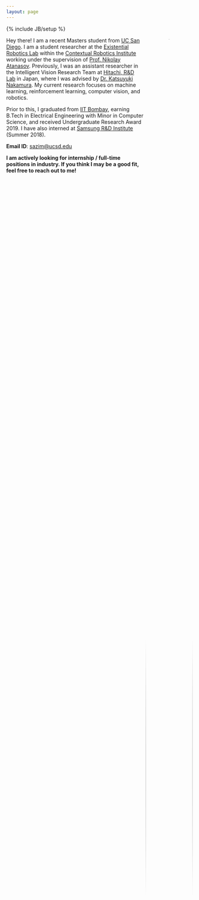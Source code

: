 ```yaml
---
layout: page
---
```

{% include JB/setup %}
<div style="float:right; display: inline-block; position: relative; width: 25%; height: auto; padding: 5px;">
	<div style="width: auto; height: auto; overflow: hidden; border-radius: 50%; margin-left: auto; margin-right: auto;">
		<img style="width: auto; height: 100%;" src="https://avatars0.githubusercontent.com/u/18272074?s=400&u=59209b7d272a1e86a7547e24e29096722a6a0898&v=4">
	</div>
	<div style="width: auto; height: auto; position: relative; margin-left: 0px; margin-right: 0px; margin-top: 10%; text-align: center;">
		<strong><a href="https://saqib1707.github.io/cv/">CV</a></strong> / <a href="https://github.com/saqib1707"><b>Github</b></a> / <a href="https://www.linkedin.com/in/saqibazim/"><b>LinkedIn</b></a>
	</div>
</div>
<div>
	<p>Hey there! I am a recent Masters student from <a href="https://jacobsschool.ucsd.edu/">UC San Diego</a>. I am a student researcher at the <a href="http://erl.ucsd.edu/">Existential Robotics Lab</a> within the <a href="https://contextualrobotics.ucsd.edu/">Contextual Robotics Institute</a> working under the supervision of <a href="https://natanaso.github.io/">Prof. Nikolay Atanasov</a>. Previously, I was an assistant researcher in the Intelligent Vision Research Team at <a href="https://www.hitachi.com/rd/index.html">Hitachi, R&D Lab</a> in Japan, where I was advised by <a href="https://jp.linkedin.com/in/katsuyuki-nakamura-19b9bb88">Dr. Katsuyuki Nakamura</a>. My current research focuses on machine learning, reinforcement learning, computer vision, and robotics.</p>
	<p>Prior to this, I graduated from <a href="https://www.iitb.ac.in/">IIT Bombay</a>, earning B.Tech in Electrical Engineering with Minor in Computer Science, and received Undergraduate Research Award 2019. I have also interned at <a href="https://research.samsung.com/sri-b">Samsung R&D Institute</a> (Summer 2018). </p>
	<p><b>Email ID</b>: <a href="mailto: sazim@ucsd.edu">sazim@ucsd.edu</a></p>
	<p><b>I am actively looking for internship / full-time positions in industry. If you think I may be a good fit, feel free to reach out to me!</b></p>
</div>

<!-- <table style="width:100%;border:0px;border-spacing:0px;border-collapse:separate;margin-right:auto;margin-left:auto">
<tbody>
	<tr>
		<td class="projectBody">
			<div>
				<p>Hey there! I am a second year Masters student at <a href="https://jacobsschool.ucsd.edu/">UC San Diego</a>. I am a student researcher at the <a href="https://contextualrobotics.ucsd.edu/">Contextual Robotics Institute's</a> <a href="http://erl.ucsd.edu/">Existential Robotics Lab</a> working under the supervision of <a href="https://natanaso.github.io/">Prof. Nikolay Atanasov</a>. Previously, I was an assistant researcher in the Intelligent Vision Research Dept. at <a href="https://www.hitachi.com/rd/index.html">Hitachi R&D Japan</a>, advised by <a href="https://jp.linkedin.com/in/katsuyuki-nakamura-19b9bb88">Dr. Katsuyuki Nakamura</a> and Mr. Takumi Nito. My current research focus includes machine learning, reinforcement learning, computer vision, robotics.</p>
				<p>Prior to this, I graduated from <a href="https://www.iitb.ac.in/">IIT Bombay</a>, earning B.Tech in Electrical Engineering + Minor in Computer Science, and received Undergraduate Research Award 2019. I have also interned at <a href="https://research.samsung.com/sri-b">Samsung Research Institute</a> (Summer 2018). </p>
				<p><b>Email ID</b>: <a href="mailto: sazim@ucsd.edu">sazim@ucsd.edu</a></p>
				<p><b>I am actively looking for internship/full-time positions in industry. If you think I may be a good fit, feel free to reach out to me!</b></p>
			</div>
		</td>
		<td class="projectWallpaper">
			<div style="float:right; display: inline-block; position: relative; width: 230px; height: 250px; padding: 5px;">
				<div style="width: 200px; height: 200px; overflow: hidden; border-radius: 50%; margin-left: auto; margin-right: auto;">
					<img style="width: auto; height: 100%;" src="https://avatars0.githubusercontent.com/u/18272074?s=400&u=59209b7d272a1e86a7547e24e29096722a6a0898&v=4">
				</div>
				<div style="width: auto; height: auto; position: absolute; margin-left: 0px; margin-right: 0px; text-align: center; left:0; right:0; bottom: 0">
					<a href="https://saqib1707.github.io/cv/"><b>CV</b></a> / <a href="https://github.com/saqib1707"><b>Github</b></a> / <a href="https://www.linkedin.com/in/saqibazim/"><b>LinkedIn</b></a>
				</div>
			</div>
		</td>
	</tr>
</tbody>
</table> -->

<!-- To get an insight on my professional life so far, you can have a look at my [CV]({{site.url}}/cv/). I’m happy to get in touch at <a href="mailto:{{ site.email }}">{{ site.email }}</a>. -->

<!-- I was advised by [Prof. Debraj Chakraborty](https://www.ee.iitb.ac.in/wiki/faculty/dc) for my undergraduate thesis on optimal pursuer-evader shepherding problem. -->

<!-- In the summer of 2018, I had the oppurtunity to work with [Dr. Shankar M Venkatesan](https://www.linkedin.com/in/shankar-venkatesan-7a849258/) in Advanced Technology Lab at [Samsung Research Institute Bangalore](https://research.samsung.com/sri-b) on blackboard handwriting recognition using smartwatches. In 2017, I worked with Prof. [Subhasis Chaudhuri](https://www.ee.iitb.ac.in/~sc/main/main.html) in the Vision and Image Processing Lab at IIT Bombay on a beautiful and hot research topic of object recognition using Zero Shot Learning (ZSL) where we build models for recognizing unseen class objects (whose training examples the model has not seen during training).<br>

I also joined an on-campus student-driven team, [Innovation Cell](http://www.umiciitb.com/), working in Driverless Cars where I was responsible for handling the vision and machine learning aspects of the driverless car which involved detecting roads, side-lanes, obstacles etc, in different conditions of light (dark night, sunlight as well as partial shadow conditions).<br> -->

<!-- I received my undergraduate degree at [IIT Bombay](http://iitb.ac.in). In the past, I've spent some excellent summers at [Google Brain](https://research.google/teams/brain) (Summer 2020), [Google AI Language](https://ai.google/research/teams/language/) (Summer 2019), [Toyota Technological Institute at Chicago](https://www.ttic.edu/) (Summer 2017) and [Mozilla](https://www.mozilla.org/en-US/) (Summer 2016). -->

<!-- I maintain a list of my publications and research implementations under the [Research]({{ site.url }}/research) tab. To get an insight on my professional life so far, you can have a look at my [CV]({{ site.url }}/cv). I'm happy to get in touch at [kalpesh@cs.umass.edu](mailto:kalpesh@cs.umass.edu). -->

<!-- I [blog]({{ site.url }}/archive) every now and then compiling my personal experiences. Feel free to read a bit [more about me]({{ site.url }}/about)! -->

<!-- <table width="100%" align="center" border="0" cellspacing="0">
<tbody>
	<tr>
		<td>
			<heading>Updates</heading>
		</td>
	</tr>
</tbody>
</table>
<table style="width:100%;border:0px;border-spacing:0px;border-collapse:separate;margin-right:auto;margin-left:auto;margin-bottom:15px">
<tbody>
	<tr>
		<div style="height: 180px; overflow: auto; font-size: 14px;">
			<table>
			<col width="100px">
			<col width="650px">
			<tr><td><b>Aug 2022:</b></td><td>Teaching Assistant for "ECE 225A: Probability and Statistics for Data Science" at UCSD</td></tr>
			<tr><td><b>Apr 2022:</b></td><td>Teaching Assistant for "ECE 109: Engineering Probability and Statistics" at UCSD</td></tr>
			<tr><td><b>Jan 2022:</b></td><td>Teaching Assistant for "ECE 101: Linear Systems" at UCSD</td></tr>
			<tr><td><b>Sep 2021:</b></td><td>Started my M.S. in Electrical and Computer Engineering at UC San Diego</td></tr>
			<tr><td><b>Feb 2021:</b></td><td>Presented: Localization in dynamic scenarios using SLAM at Hitachi Kenron</td></tr>
			<tr><td><b>Jul 2020:</b></td><td>Talk at Hitachi AI Conference on Indoor Positioning Systems (<a href="{{site.url}}/assets/pubs/HAIC2020_slides.pdf">slides</a>)</td></tr>
			<tr><td><b>Oct 2019:</b></td><td>Joined Intelligent Vision Research Group at <a href="https://www.hitachi.com/rd/index.html">Hitachi Central Research Lab</a> in Tokyo </td></tr>
			<tr><td><b>Sep 2019:</b></td><td><a href="https://ieeexplore.ieee.org/document/8970257">Paper</a> on Indoor Distance Estimation using LSTMs over WLAN network accepted at <a href="https://ieeexplore.ieee.org/xpl/conhome/8961320/proceeding">WPNC 2019</a></td></tr>
			<tr><td><b>Aug 2019:</b></td><td>Graduated from IIT Bombay, receiving the Undergraduate Research Award</td></tr>
			<tr><td><b>Jan 2019:</b></td><td>Teaching Assistant for Signals and Systems (EE 210) at <a href="https://www.iitb.ac.in">IIT Bombay</a></td></tr>
			<tr><td><b>Jul 2018:</b></td><td>Successfully completed internship at <a href="https://research.samsung.com/sri-b">Samsung Research Institute</a> in Bengaluru</td></tr>
			</table>
		</div>
	</tr>
</tbody>
</table> -->
<!-- ---------------------------------------------------------------------------------------------------------------------------- -->
<!-- <script type="text/javascript">
	function inerf_start() {
		document.getElementsByClassName('abstract').style.opacity = "1";
	}
	function inerf_stop() {
		document.getElementsByClassName('abstract').style.opacity = "0";
	}
	inerf_stop()
</script> -->
<!-- ---------------------------------------------------------------------------------------------------------------------------- -->
<script type="text/javascript">
	function toggleblock(blockId) {
	    var block = document.getElementById(blockId);
	    if (block.style.display == 'none') {
	        block.style.display = 'block' ;
	    } else {
	        block.style.display = 'none' ;
	    }
	}
</script>
<!-- ---------------------------------------------------------------------------------------------------------------------------- -->
<table width="100%" align="center" border="0" cellspacing="0" class="tableHeadings">
	<tbody>
		<tr>
			<td>
				<heading>Research Interests</heading>
			</td>
		</tr>
	</tbody>
</table>
<table style="width:100%;border:0px;border-spacing:0px;border-collapse:separate;margin-right:auto;margin-left:auto;margin-bottom:15px">
	<tbody>
		<tr>
			<div>
				<p>I am broadly interested in the field of <b>machine learning</b>, <b>computer vision</b>, and <b>robot learning</b>, which arises from my fascination with discovering similarities between human learning and artificial intelligence. As a remarkable product of evolution, humans can serve as a blueprint for the generalization and adaptation of neural agents. My research aims to develop AI algorithms that can be seamlessly implemented into real-world systems, enabling them to learn from human demonstrations and advance through self-supervised learning and curiosity. In my view, the future of AI lies in the development of flexible systems that require minimal supervision and have the ability to learn continuously throughout their lifespan.</p>
			</div>
		</tr>
	</tbody>
</table>
<!-- ---------------------------------------------------------------------------------------------------------------------------- -->
<table width="100%" align="center" border="0" cellspacing="0" class="tableHeadings">
	<tbody>
		<tr>
			<td>
				<heading>Research Projects</heading>
			</td>
		</tr>
	</tbody>
</table>

<table style="width:100%;border:0px;border-spacing:0px;border-collapse:separate;margin-right:auto;margin-left:auto">
<tbody>
	<tr>
		<td class="projectWallpaper">
			<div>
				<img src='{{ site.url }}/assets/images/slam_wallpaper.png'>
			</div>
		</td>
		<td class="projectBody">
			<papertitle>Visual Localization in Dynamic Environments with Targeted Inference SLAM</papertitle>
			<br><span class="brHeight"></span>
			<div class="authorDetails">
				<strong>Saqib Azim</strong>, Takumi Nito, <a href="https://www.linkedin.com/in/katsuyuki-nakamura-19b9bb88/?originalSubdomain=jp">Katsuyuki Nakamura</a><br>
				<em>Japan Patent Filed in Aug '21 (pending)</em>
				<br><span class="brHeight"></span>
				<a href="{{site.url}}/assets/pubs/slam_thesis.pdf">report</a> / <a href="{{site.url}}/assets/pubs/slam_review_slides.pdf">presentation</a><br>
			</div>
		</td>
	</tr>
	<tr>
		<td class="projectWallpaper">
			<div>
				<img src='{{ site.url }}/assets/images/lps_wallpaper.PNG'>
			</div>
		</td>
		<td class="projectBody">
			<a href="https://arxiv.org/abs/2003.13991"><papertitle>Indoor Distance Estimation using LSTMs over WLAN Network</papertitle></a>
			<br><span class="brHeight"></span>
			<div class="authorDetails">
				<a href="https://sabsathai.github.io/">Pranav Sankhe</a>, <strong>Saqib Azim</strong>, <a href="https://saching007.github.io/">Sachin Goyal</a>, <a href="https://www.linkedin.com/in/tanya-choudhary-772660133/">Tanya Choudhary</a>, <a href="https://www.ee.iitb.ac.in/~akumar/">Kumar Appaiah</a>, <a href="https://www.sc.iitb.ac.in/~srikant/dokuwiki/doku.php/home">Sukumar Srikant</a>
				<br>
				<em>IEEE 16th Workshop on Positioning, Navigation and Communications (WPNC)</em>, 2019<br>
				<em>Indian Patent #467255 Granted in Nov 2023</em>
				<br><span class="brHeight"></span>
				<a href="javascript:toggleblock('lps_abs')">abstract</a> / <a href="https://arxiv.org/abs/2003.13991">arXiv</a> / <a href="https://ieeexplore.ieee.org/document/8970257">paper</a> / <a href="{{site.url}}/assets/pubs/HAIC2020_slides.pdf">presentation</a><br>
				<span class="brHeight"></span>
				<p id="lps_abs" style="font-style:italic; display:none; text-align:justify;">The Global Navigation Satellite Systems (GNSS) like GPS suffer from accuracy degradation and are almost unavailable in indoor environments. Indoor positioning systems (IPS) based on WiFi signals have been gaining popularity. However, owing to the strong spatial and temporal variations of wireless communication channels in the indoor environment, the achieved accuracy of existing IPS is around several tens of centimeters. We present the detailed design and implementation of a self-adaptive WiFi-based indoor distance estimation system using LSTMs. The system is novel in its method of estimating with high accuracy the distance of an object by overcoming possible causes of channel variations and is self-adaptive to the changing environmental and surrounding conditions. The proposed design has been developed and physically realized over a WiFi network consisting of ESP8266 (NodeMCU) devices. The experiments were conducted in a real indoor environment while changing the surroundings in order to establish the adaptability of the system. We compare different architectures for this task based on LSTMs, CNNs, and fully connected networks (FCNs). We show that the LSTM based model performs better among all the above-mentioned architectures by achieving an accuracy of 5.85 cm with a confidence interval of 93% on the scale of (8.46 m × 6.98 m). To the best of our knowledge, the proposed method outperforms other methods reported in the literature by a significant margin</p>
			</div>
		</td>
	</tr>
	<tr>
		<td class="projectWallpaper">
			<div>
				<img src='{{ site.url }}/assets/images/btp_wallpaper.png' alt="LPS" width="100%">
			</div>
		</td>
		<td class="projectBody">
			<a href="{{site.url}}/assets/pubs/btp_thesis.pdf"><papertitle>Optimal Pursuer-Evader Trajectory Estimation</papertitle></a>
			<br><span class="brHeight"></span>
			<div class="authorDetails">
				<strong>Advisor: </strong><a href="https://www.ee.iitb.ac.in/wiki/faculty/dc">Prof. Debraj Chakraborty</a>
				<br><span class="brHeight"></span>
				<a href="javascript:toggleblock('btp_thesis_abs')">abstract</a> / <a href="{{site.url}}/assets/pubs/btp_thesis.pdf">thesis</a> / <a href="{{site.url}}/assets/pubs/btp_presentation.pdf">presentation</a><br>
				<span class="brHeight"></span>
				<p id="btp_thesis_abs" style="font-style:italic; display:none; text-align:justify;">In this report, we proposed an interaction rule between an evader and a pursuer and our objective was to try to find an optimal feedback control for the pursuer to drive the evaders to destination. With this regard, we first formulated our problem as a constrained optimization problem and solved using global search algorithm available in global optimization toolbox of matlab. The result from these experiments were then used to predict a feedback control algorithm but unfortunately this could not be made possible. Then we shifted from predicting ourselves to let the machine learn from the data and predict the trajectory for us. We used LSTM-based model with fully connected layers and posed the problem as a regression task to produce pursuer next position given current and past trajectory information of all the agents. The experimental results from the optimization task was used as dataset for this approach. After training, the trajectories were estimated iteratively for numerous initial conditions but we could not get the desired result. This approach requires modifications in order for it to work.</p>
			</div>
		</td>
	</tr>
	<tr>
		<td class="projectWallpaper">
			<div>
				<img src='{{ site.url }}/assets/images/handwriting_recog_wallpaper.png' alt="LPS" width="100%">
			</div>
		</td>
		<td class="projectBody">
			<papertitle>3D Handwritten Text Recognition using Smartwatch</papertitle>
			<br><span class="brHeight"></span>
			<div class="authorDetails">
				AI Intern at <a href="https://research.samsung.com/sri-b">Samsung R&D Institute</a> advised by <a href="https://www.linkedin.com/in/shankar-venkatesan-7a849258/">Dr. Shankar Venkatesan</a><br>
				<span class="brHeight"></span>
				<a href="javascript:toggleblock('hand_text_recog_abs')">abstract</a><br>
				<span class="brHeight"></span>
				<p id="hand_text_recog_abs" style="font-style:italic; display:none; text-align:justify;">As part of the text recognition team at the Advanced Technology Lab, I played a key role in developing a 3D handwritten text recognition system that estimated wrist and hand movements using smartwatch IMU sensors. One of the major challenges we faced was modeling sensor noise, which resulted in significant drifts in the generated characters. To mitigate this issue, I implemented adaptive frequency filters to preprocess the raw signals and improve the signal-to-noise ratio. I also designed the data collection procedures for training our system, utilizing a pipelined SVM and LSTM model to learn the relation between hand movements and character patterns, thus achieving an impressive 95% accuracy on unseen test data.</p>
			</div>
		</td>
	</tr>
</tbody>
</table>

<table width="100%" align="center" border="0" cellspacing="0" class="tableHeadings">
	<tbody>
		<tr>
			<td>
				<heading>Academic and Misc. Projects</heading>
			</td>
		</tr>
	</tbody>
</table>

<table style="width:100%;border:0px;border-spacing:0px;border-collapse:separate;margin-right:auto;margin-left:auto">
<tbody>
	<tr>
		<td class="projectWallpaper">
			<div>
				<img src='{{ site.url }}/assets/images/adversarial_CLIP_logo.png' alt="SpeechEnhancement" width="100%">
			</div>
		</td>
		<td class="projectBody">
			<papertitle>Sur</papertitle>
			<br><span class="brHeight"></span>
			<div class="authorDetails">
				<strong>Saqib Azim</strong>, <a href="https://lilyweng.github.io/">Prof. Lily Weng</a>
				<br><span class="brHeight"></span>
				<a href="javascript:toggleblock('adversarial_robustness_abs')">abstract</a>
				<br><span class="brHeight"></span>
				<p id="adversarial_robustness_abs" style="font-style:italic; display:none; text-align:justify;">We utilized attack methods such as FGSM, PGD, Auto-Attack to generate adversarial examples and conducted an empirical analysis of CLIP model's resilience to adversarial perturbations. I further developed robust CLIP-based classifier against L2-norm perturbations using adversarial training and randomized smoothing and evaluated the robust classifier on CIFAR10 and ImageNet datasets.</p>
			</div>
		</td>
	</tr>
	<tr>
		<td class="projectWallpaper">
			<div>
				<img src='{{ site.url }}/assets/images/autoregressive_generation_logo.png' alt="SpeechEnhancement" width="100%">
			</div>
		</td>
		<td class="projectBody">
			<papertitle>Survey of Autoregressive Models for Image and Video Generation</papertitle>
			<br><span class="brHeight"></span>
			<div class="authorDetails">
				<strong>Saqib Azim</strong>, Mehul Arora, Narayanan Ranganatha, Mahesh Kumar
				<br><span class="brHeight"></span>
				<a href="javascript:toggleblock('autoregressive_generation_abs')">abstract</a> / <a href="{{site.url}}/assets/pubs/survey_autoregressive_image_video_generation.pdf">report</a>
				<br><span class="brHeight"></span>
				<p id="autoregressive_generation_abs" style="font-style:italic; display:none; text-align:justify;">This survey paper offers a comprehensive overview of recent advances in autoregressive (AR) models for image and video generation. It discusses state-of-the-art AR models like PixelCNN, PixelRNN, Gated PixelCNN, and PixelSNAIL, emphasizing their unique archi- tectures and contributions. The main challenge in AR models, handling long-range dependencies effectively, is addressed through various approaches, such as gated activations, self-attention mechanisms, and residual blocks. The paper presents Locally Masked Convolution and Autoregressive Diffusion Models as examples of order-agnostic approaches, improving upon traditional autoregressive models. Transformer-based networks are explored for autoregressive image generation, showcasing superior performance in image quality and synthesis tasks. Quantization-based models enhance image diversity and quality through feature quantization and variational regularization. The paper then discusses Autoregressive modeling in pixel space and latent space for video generation. The paper concludes by discussing the strengths, limitations, and future research directions in autoregressive models for image and video generation, providing valuable insights for researchers and practitioners.</p>
			</div>
		</td>
	</tr>
	<tr>
		<td class="projectWallpaper">
			<div>
				<img src='{{ site.url }}/assets/images/speech_enhancement_wallpaper.png' alt="SpeechEnhancement" width="100%">
			</div>
		</td>
		<td class="projectBody">
			<a href="{{site.url}}/assets/pubs/speech_enhancement_report.pdf"><papertitle>Speech Enhancement using Wavelet-based Convolutional-Recurrent Network</papertitle></a>
			<br><span class="brHeight"></span>
			<div class="authorDetails">
				Parthasarathi Kumar, <strong>Saqib Azim</strong>
				<br><span class="brHeight"></span>
				<a href="javascript:toggleblock('speech_enhancement_abs')">abstract</a> / <a href="{{site.url}}/assets/pubs/speech_enhancement_report.pdf">report</a> / <a href="{{site.url}}/assets/pubs/speech_enhancement_slides.pdf">presentation</a><br>
				<span class="brHeight"></span>
				<p id="speech_enhancement_abs" style="font-style:italic; display:none; text-align:justify;">In this project, we present an end-to-end data-driven system for enhancing the quality of speech signals using a convolutional-recurrent neural network. We present a quantitative and qualitative analysis of our speech enhancement system on a real-world noisy speech dataset and evaluate our proposed system's performance using several metrics such as SNR, PESQ, STOI, etc. We have employed wavelet pooling mechanism instead of max-pooling layer in the convolutional layer of our proposed model and compared the performances of these variants. Based on our experiments, we demonstrate that our model's performance on noisy speech signals using haar wavelet is better than when using max-pooling. In addition, wavelet based approach results in faster convergence during training as compared to other variants.</p>
			</div>
		</td>
	</tr>
	<tr>
		<td class="projectWallpaper">
			<div>
				<img src='{{ site.url }}/assets/images/barc_interiit_wallpaper.png' alt="EDL" width="100%">
			</div>
		</td>
		<td class="projectBody">
			<a href="{{ site.url }}/assets/pubs/barc_interiit_presentation.pdf"><papertitle>TV Audience Measurement Challenge</papertitle></a>
			<br><span class="brHeight"></span>
			<div class="authorDetails">
				<strong>Saqib Azim</strong>, <a href="https://sabsathai.github.io/">Pranav Sankhe</a>, <a href="https://saching007.github.io/">Sachin Goyal</a>, Sanyam Khandelwal, Tanmay Patil<br>
				<em>Bronze Medal (3<sup>rd</sup> / 23 teams), <a href="https://saqib1707.github.io/assets/pubs/problem_statement_barc.pdf">TV Audience Measurement Challenge</a>; Overall Runner-up (2<sup>nd</sup> / 23 IITs), <a href="https://www.iitb.ac.in/en/event/7th-inter-iit-tech-meet">Inter-IIT Tech Meet 2018</a></em>
				<br><span class="brHeight"></span>
				<a href="javascript:toggleblock('barc_interiit_abs')">abstract</a> / <a href="https://github.com/saqib1707/TV-Audience-Measurement">code</a> / <a href="{{ site.url }}/assets/pubs/barc_interiit_presentation.pdf">presentation</a><br>
				<span class="brHeight"></span>
				<p id="barc_interiit_abs" style="font-style:italic; display:none; text-align:justify;">Proposed scalable and robust solutions for <a href="https://saqib1707.github.io/assets/pubs/problem_statement_barc.pdf">various challenges</a> put forward by <a href="https://www.barcindia.co.in/">BARC India</a> such as channel identification, advertisement and content classification and recognition, age and gender recognition of viewers and providing hardware free solution in order to capture TV viewership data of the country</p>
			</div>
		</td>
	</tr>
	<tr>
		<td class="projectWallpaper">
			<div>
				<img src='{{ site.url }}/assets/images/zsl_wallpaper.png' alt="EDL" width="100%">
			</div>
		</td>
		<td class="projectBody">
			<papertitle>Zero-Shot Learning (ZSL) for Object Recognition</papertitle>
			<br><span class="brHeight"></span>
			<div class="authorDetails">
				<strong>Advisor: </strong> <a href="https://www.ee.iitb.ac.in/~sc/main/main.html">Prof. Subhasis Chaudhuri</a>
				<br><span class="brHeight"></span>
				<a href="javascript:toggleblock('zsl_abs')">abstract</a> / <a href="https://github.com/saqib1707/Zero-Shot-Learning">code</a><br>
				<span class="brHeight"></span>
				<p id="zsl_abs" style="font-style:italic; display:none; text-align:justify;">Proposed a semi-supervised VGG16-based encoder-decoder network to learn visual-to-semantic space mapping using novel combination of margin-based hinge-rank loss and Word2Vec embeddings. Explored multiple networks for better visual feature representations. Achieved improvement in recognition performance from 58.7% to 65.3% on the Animals with Attributes dataset over existing methods. </p>
			</div>
		</td>
	</tr>
	<tr>
		<td class="projectWallpaper">
			<div>
				<img src='{{ site.url }}/assets/images/autonomouscar_wallpaper.png' alt="EDL" width="100%">
			</div>
		</td>
		<td class="projectBody">
			<papertitle>Team Member - Autonomous Driving Car</papertitle>
			<br><span class="brHeight"></span>
			<div class="authorDetails">
				<!-- <strong>Advisor: </strong> <a href="https://www.ee.iitb.ac.in/~sc/main/main.html">Prof. Subhasis Chaudhuri</a> -->
				<!-- <br><span class="brHeight"></span> -->
				<a href="javascript:toggleblock('autonomouscar_abs')">abstract</a><br>
				<span class="brHeight"></span>
				<p id="autonomouscar_abs" style="font-style:italic; display:none; text-align:justify;">Worked on the vision and navigation pipelines of an autonomous car. Proposed a compute-efficient image processing algorithm to mitigate the effects of shadows and varying lighting conditions on roads. Managed the collection and annotation of a road dataset used to train our deep learning framework for road and obstacle detection.</p>
			</div>
		</td>
	</tr>
	<!-- <tr>
		<td class="projectWallpaper">
			<div>
				<img src='{{ site.url }}/assets/images/image_editor_wallpaper.png' alt="image_editor" width="100%">
			</div>
			<script type="text/javascript">
				function inerf_start() {
					document.getElementById('inerf_image').style.opacity = "1";
				}
				function inerf_stop() {
					document.getElementById('inerf_image').style.opacity = "0";
				}
				inerf_stop()
			</script>
		</td>
		<td class="projectBody">
			<a href="{{site.url}}/assets/pubs/image_editor_report.pdf"><papertitle>Image Editor Module</papertitle></a>
			<br><span class="brHeight"></span>
			<div class="authorDetails">
				<em>Course: Digital Image Processing</em>
				<br><span class="brHeight"></span>
				<a href="{{site.url}}/assets/pubs/image_editor_report.pdf">report</a> / <a href="https://github.com/saqib1707/Image-Editor">code</a>
			</div>
		</td>
	</tr> -->
	<tr>
		<td class="projectWallpaper">
			<div>
				<img src='{{ site.url }}/assets/images/edl_wallpaper.png' alt="EDL" width="100%">
			</div>
		</td>
		<td class="projectBody">
			<a href="{{site.url}}/assets/pubs/edl_report.pdf"><papertitle>Photoplethysmogram (PPG) Signal Acquisition Module</papertitle></a>
			<br><span class="brHeight"></span>
			<div class="authorDetails">
				<strong>Advisor: </strong>
				<a href="https://www.ee.iitb.ac.in/~pcpandey/">Prof. Prem C Pandey</a>
				<br>
				<strong>Saqib Azim</strong>, <a href="https://sabsathai.github.io/">Pranav Sankhe</a>, Ritik Madan
				<br><span class="brHeight"></span>
				<a href="javascript:toggleblock('edl_ppg_abs')">abstract</a> / <a href="{{site.url}}/assets/pubs/edl_report.pdf">report</a><br>
				<span class="brHeight"></span>
				<p id="edl_ppg_abs" style="font-style:italic; display:none; text-align:justify;">A photoplethysmogram(PPG) is an optically obtained plethysmogram, a volumetric measurement of an organ. With each cardiac cycle the heart pumps blood to the periphery. The change in the volume caused by the blood is detected by illuminating the skin with IR light. We developed and implemented an electronic system to capture and display the PPG signal. We make infrared(IR) light incident on finger tip and measure the reflected IR light using a phototransistor which contains the PPG signal. The raw PPG signal is in the form of current output of the phototransistor, typically [0.2-0.4] mA, and we use a current to voltage converter to get the voltage signal. The raw PPG often has a large slowly varying baseline and it needs to be restored to optimally use the available ADC range. We carry out baseline restoration by controlling the bias voltage of the current injector using a microcontroller. We amplify the signal using a fixed value of gain resistor in the current to voltage converter. We also designed an auto-led intensity control to control the LED current and hence the emitted IR light in an effort to make the acquisition module adaptable to users with varying skin colours, motion artifacts etc. Finally we display the PPG signal on an android smartphone by transmitting the PPG signal over bluetooth.</p>
			</div>
		</td>
	</tr>
</tbody>
</table>

<table width="100%" align="center" border="0" cellspacing="0" class="tableHeadings">
	<tbody>
		<tr>
			<td>
				<heading>Teaching and Mentoring Experience</heading>
			</td>
		</tr>
	</tbody>
</table>

<table style="width:100%;border:0px;border-spacing:0px;border-collapse:separate;margin-right:auto;margin-left:auto;margin-bottom:15px">
<tbody>
	<tr>
		<td class="smallprojectWallpaper">
			<div>
				<img src='{{ site.url }}/assets/images/ucsd_logo.png' alt="UCSD_logo" width="100%">
			</div>
		</td>
		<td class="bigprojectBody">
			<papertitle>Graduate Teaching Assistant</papertitle>, <a href="https://jacobsschool.ucsd.edu/">UC San Diego</a><br>
			<span class="brHeight"></span>
			<span class="brHeight"></span>
			<div class="authorDetails">
				<p>[1] DSC 140A - Probabilistic Modeling and Machine Learning (Spring 2023) by <a href="https://www.berkustun.com/">Prof. Berk Ustun</a></p>
				<p>[2] CSE 166 - Image Processing (Winter 2023) by <a href="https://cseweb.ucsd.edu/~bochoa/">Prof. Ben Ochoa</a></p>
				<p>[3] ECE 225A - Probability and Statistics for Data Science (Fall 2022) by <a href="https://scholar.google.com/citations?user=WUEjHB8AAAAJ&hl=en">Prof. Alon Orlitsky</a></p>
				<p>[4] ECE 109 - Engineering Probability and Statistics (Spring 2022) by <a href="https://scholar.google.com/citations?user=WUEjHB8AAAAJ&hl=en">Prof. Alon Orlitsky</a></p>
				<p>[5] ECE 101 - Linear Signals and Systems (Winter 2022) by <a href="https://jacobsschool.ucsd.edu/faculty/profile?id=452">Prof. Saharnaz Baghdadchi</a></p>
			</div>
		</td>
	</tr>
	<tr>
		<td class="smallprojectWallpaper">
			<div>
				<img src='{{ site.url }}/assets/images/iitbombay_logo.png' alt="UCSD_logo" width="100%">
			</div>
		</td>
		<td class="bigprojectBody">
			<papertitle>Teaching Assistant</papertitle>, <a href="https://www.iitb.ac.in/">IIT Bombay</a><br>
			<span class="brHeight"></span>
			<div class="authorDetails">
				EE 210 - Signals and Systems (Spring 2019) by <a href="https://www.ee.iitb.ac.in/~jayakrishnan.nair/">Prof. J.K. Nair</a>
			</div>
		</td>
	</tr>
	<tr>
		<td class="smallprojectWallpaper">
			<div>
				<img src='{{ site.url }}/assets/images/nss_logo.png' alt="UCSD_logo" width="100%">
			</div>
		</td>
		<td class="bigprojectBody">
			<papertitle>Teaching Volunteer</papertitle>, <a href="https://nss.iitb.ac.in/home/">National Service Scheme, IIT Bombay</a><br>
			<span class="brHeight"></span>
			<div class="authorDetails">
				<span class="brHeight"></span>
				<p>Taught Science and Mathematics to underprivileged students under <a href="https://nss.iitb.ac.in/depts/EO/">Education Outreach Program</a> during 2015 - 16 </p>
			</div>
		</td>
	</tr>
	<tr>
	<td class="smallprojectWallpaper">
			<div>
				<img src='{{ site.url }}/assets/images/mnpclub_iitb_logo.png' alt="UCSD_logo" width="100%">
			</div>
		</td>
		<td class="bigprojectBody">
			<papertitle>Mentor</papertitle>, <a href="http://mnp-club.github.io/sos/">Summer of Science ('19 & '20), IIT Bombay</a><br>
			<span class="brHeight"></span>
			<div class="authorDetails">
			<p>Provided guidance and mentorship to a group of students in AI, Machine Learning, Computer Vision and Image Processing. Assisted them in exploring project ideas and successfully completing their projects during summer.</p>
			<!-- <p>Helped 2 Masters', 4 UG students to learn topics in the field of AI, machine learning, vision and image processing. Guided students through project ideation and completion during summer</p> -->
			</div>
		</td>
	</tr>
	<!-- <tr>
	<td class="projectBody">
		<papertitle>Mentor</papertitle>, <a href="https://www.alumni.iitb.ac.in/en/newsletter-article/2017-06/institute-technical-summer-projects-itsp-kickstart">Institute Technical Summer Project '17, IIT Bombay</a><br>
		<span class="brHeight"></span>
		<div class="authorDetails">
		<p>Guided 2 teams of UG students in building exciting and innovative ideas into working protoytpes over the course of summer</p>
		</div>
	</td>
	</tr> -->
</tbody>
</table>

<table width="100%" align="center" border="0" cellspacing="0">
<tbody>
  <tr>
    <td>
      <heading>Open Source Contribution</heading>
    </td>
  </tr>
</tbody>
</table>

<table style="width:100%;border:0px;border-spacing:0px;border-collapse:separate;margin-right:auto;margin-left:auto;margin-bottom:15px">
<tbody>
  <tr>
	<td class="smallprojectWallpaper">
		<div>
			<img src='{{ site.url }}/assets/images/kivy_logo.png' alt="Kivy_logo" width="100%">
		</div>
	</td>
    <td class="bigprojectBody">
      <papertitle><a href="https://kivy.org/#home"><b>Kivy</b></a>, <a href="http://kivent.org"><b>KivEnt</b></a></papertitle> (open-source platforms for Python native UI development)<br>
      <span class="brHeight"></span>
      <div class="authorDetails">
        <span class="brHeight"></span>
        <p>Introduced several new features, worked on map integration for KivEnt game engine interfaces, solved multiple development bugs and issues.</p>
        <!-- <p>Contributed to several open source projects for Kivy. Merged 9 pull request (PR) to Kivy and 2 PR to Kivent. Introduced a new feature in Kivent to get tile index given the pixel values for orthogonal, isometric, staggered isometric and hexagonal game maps by analyzing their geometrical construction</p> -->
      </div>
    </td>
  </tr>
</tbody>
</table>